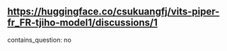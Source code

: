 ## https://huggingface.co/csukuangfj/vits-piper-fr_FR-tjiho-model1/discussions/1

contains_question: no